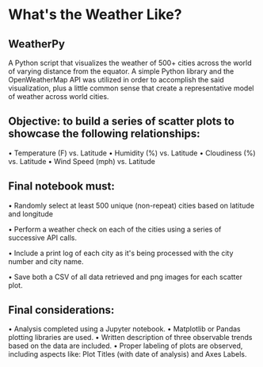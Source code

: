 # What's the Weather Like?

## WeatherPy
A Python script that visualizes the weather of 500+ cities across the world of varying distance from the equator. A simple Python library and the OpenWeatherMap API was utilized in order to accomplish the said visualization, plus a little common sense that create a representative model of weather across world cities.

## Objective: to build a series of scatter plots to showcase the following relationships:
  •	Temperature (F) vs. Latitude
  •	Humidity (%) vs. Latitude
  •	Cloudiness (%) vs. Latitude
  •	Wind Speed (mph) vs. Latitude

## Final notebook must:
  •	Randomly select at least 500 unique (non-repeat) cities based on latitude and longitude
  
  •	Perform a weather check on each of the cities using a series of successive API calls.
  
  •	Include a print log of each city as it's being processed with the city number and city name.
  
  •	Save both a CSV of all data retrieved and png images for each scatter plot.

## Final considerations:
  •	Analysis completed using a Jupyter notebook.
  •	Matplotlib or Pandas plotting libraries are used.
  •	Written description of three observable trends based on the data are included.
  •	Proper labeling of plots are observed, including aspects like: Plot Titles (with date of analysis) and Axes Labels.
 
